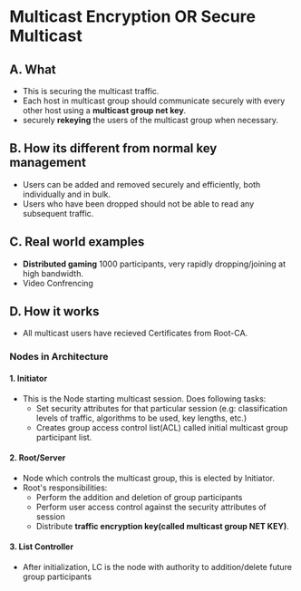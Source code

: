 # Multicast Encryption OR Secure Multicast
## A. What
- This is securing the multicast traffic.
- Each host in multicast group should communicate securely with every other host using a **multicast group net key**. 
- securely **rekeying** the users of the multicast group when necessary.

## B. How its different from normal key management
- Users can be added and removed securely and efficiently, both individually and in bulk.
- Users who have been dropped should not be able to read any subsequent traffic.

## C. Real world examples
- **Distributed gaming** 1000 participants, very rapidly dropping/joining at high bandwidth.
- Video Confrencing

## D. How it works
- All multicast users have recieved Certificates from Root-CA.
### Nodes in Architecture
#### 1. Initiator
- This is the Node starting multicast session. Does following tasks:
  - Set security attributes for that particular session (e.g: classification levels of traffic, algorithms to be used, key lengths, etc.)
  - Creates group access control list(ACL) called initial multicast group participant list.
#### 2. Root/Server
- Node which controls the multicast group, this is elected by Initiator.
- Root's responsibilities:
  - Perform the addition and deletion of group participants
  - Perform user access control against the security attributes of session
  - Distribute **traffic encryption key(called multicast group NET KEY)**.
#### 3. List Controller
- After initialization, LC is the node with authority to addition/delete future group participants

